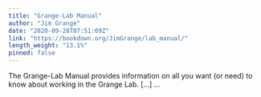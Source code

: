 ```yaml
---
title: "Grange-Lab Manual"
author: "Jim Grange"
date: "2020-09-28T07:51:09Z"
link: "https://bookdown.org/JimGrange/lab_manual/"
length_weight: "13.1%"
pinned: false
---
```


The Grange-Lab Manual provides information on all you want (or need) to know about working in the Grange Lab. [...]  ...
